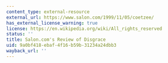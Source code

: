 ```yaml
---
content_type: external-resource
external_url: https://www.salon.com/1999/11/05/coetzee/
has_external_license_warning: true
license: https://en.wikipedia.org/wiki/All_rights_reserved
status: ''
title: Salon.com's Review of Disgrace
uid: 9a0bf418-ebaf-4f16-b59b-31234a24dbb3
wayback_url: ''
---
```

